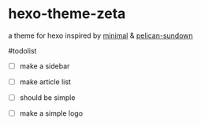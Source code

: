 # hexo-theme-zeta
a theme for hexo inspired by [minimal](https://github.com/orderedlist/minimal) & [pelican-sundown](https://github.com/keningle/pelican-sundown)

#todolist

- [ ] make a sidebar
- [ ] make article list
- [ ] should be simple
- [ ] make a simple logo

